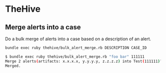 # TheHive

## Merge alerts into a case

Do a bulk merge of alerts into a case based on a description of an alert.

```bash
bundle exec ruby thehive/bulk_alert_merge.rb DESCRIPTION CASE_ID
```

```bash
$ bundle exec ruby thehive/bulk_alert_merge.rb "foo bar" 111111
Merge 2 alerts(artifacts: x.x.x.x, y.y.y.y, z.z.z.z) into Test(111111)? [Y/n] y
Merged.
```
